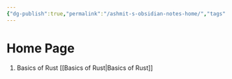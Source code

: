 ```yaml
---
{"dg-publish":true,"permalink":"/ashmit-s-obsidian-notes-home/","tags":["gardenEntry"]}
---
```



# Home Page

1. Basics of Rust [[Basics of Rust\|Basics of Rust]]